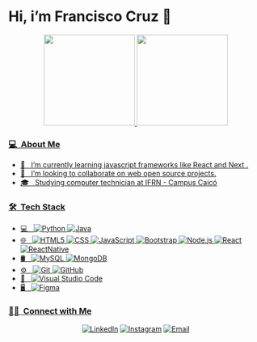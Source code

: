 # Hi, i’m Francisco Cruz  👋

<div align="center">
  <a href="https://github.com/francisco-cruz">
  <img height="180em" src="https://github-readme-stats.vercel.app/api?username=francisco-cruz&show_icons=true&include_all_commits=true&count_private=true&layout=default&bg_color=161D3310&title_color=FA4450&text_color=fff&icon_color=887589"/>
  <img height="180em" src="https://github-readme-stats.vercel.app/api/top-langs/?username=francisco-cruz&layout=compact&langs_count=7&bg_color=161D3310&title_color=FA4450&text_color=fff&icon_color=887589"/>
 </div>

 <h3>💻 &nbsp;About Me</h3>

- 🌱 &nbsp; I’m currently learning javascript frameworks like React and Next
  .
- 👯 &nbsp; I’m looking to collaborate on web open source projects.
- 🎓 &nbsp;  Studying computer technician at IFRN - Campus Caicó

<h3> 🛠 &nbsp;Tech Stack</h3>

- 💻 &nbsp;
  ![Python](https://img.shields.io/badge/-Python-333333?style=flat&logo=python)
  ![Java](https://img.shields.io/badge/-Java-333333?style=flat&logo=Java&logoColor=007396)
- 🌐 &nbsp;
  ![HTML5](https://img.shields.io/badge/-HTML5-333333?style=flat&logo=HTML5)
  ![CSS](https://img.shields.io/badge/-CSS-333333?style=flat&logo=CSS3&logoColor=1572B6)
  ![JavaScript](https://img.shields.io/badge/-JavaScript-333333?style=flat&logo=javascript)
  ![Bootstrap](https://img.shields.io/badge/-Bootstrap-333333?style=flat&logo=bootstrap&logoColor=563D7C)
  ![Node.js](https://img.shields.io/badge/-Node.js-333333?style=flat&logo=node.js)
  ![React](https://img.shields.io/badge/-React-333333?style=flat&logo=react)
  ![ReactNative](https://img.shields.io/badge/-ReactNative-333333?style=flat&logo=react)
- 🛢 &nbsp;
  ![MySQL](https://img.shields.io/badge/-MySQL-333333?style=flat&logo=mysql)
  ![MongoDB](https://img.shields.io/badge/-MongoDB-333333?style=flat&logo=mongodb)
- ⚙️ &nbsp;
  ![Git](https://img.shields.io/badge/-Git-333333?style=flat&logo=git)
  ![GitHub](https://img.shields.io/badge/-GitHub-333333?style=flat&logo=github)
- 🔧 &nbsp;
  ![Visual Studio Code](https://img.shields.io/badge/-Visual%20Studio%20Code-333333?style=flat&logo=visual-studio-code&logoColor=007ACC)
- 🖥 &nbsp;
  ![Figma](https://img.shields.io/badge/-Figma-333333?style=flat&logo=figma)


<h3> 🤝🏻 &nbsp;Connect with Me </h3>

<p align="center">
<a href="https://www.linkedin.com/in/francisco-cruz-227a02217/"><img alt="LinkedIn" src="https://img.shields.io/badge/LinkedIn%20Francisco%20Cruz-blue?style=flat-square&logo=linkedin"></a>
<a href="https://www.instagram.com/ui_cisco/"><img alt="Instagram" src="https://img.shields.io/badge/Instagram-ui.cisco-blue?style=flat-square&logo=instagram"></a>
<a href="mailto:brunoeduardo.dev@gmail.com"><img alt="Email" src="https://img.shields.io/badge/Email-brunoeduardo.dev@gmail.com-blue?style=flat-square&logo=gmail"></a>
</p>
